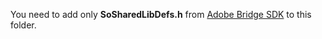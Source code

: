 You need to add only **SoSharedLibDefs.h** from [Adobe Bridge SDK](https://www.adobe.io/apis/creativecloud/bridge.html) to this folder.